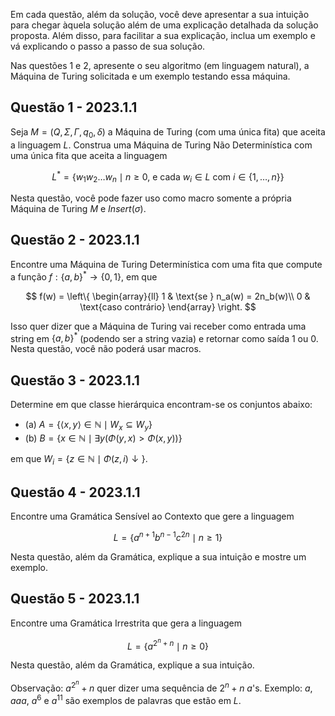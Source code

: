 Em cada questão, além da solução, você deve apresentar a sua intuição para chegar àquela solução além de uma explicação detalhada da solução proposta. Além disso, para facilitar a sua explicação, inclua um exemplo e vá explicando o passo a passo de sua solução.

Nas questões 1 e 2, apresente o seu algoritmo (em linguagem natural), a Máquina de Turing solicitada e um exemplo testando essa máquina.

## Questão 1 - 2023.1.1

Seja $M = (Q, \Sigma, \Gamma, q_0, \delta)$ a Máquina de Turing (com uma única fita) que aceita a linguagem $L$. Construa uma Máquina de Turing Não Determinística com uma única fita que aceita a linguagem

$$L^* = \{w_1 w_2 \ldots w_n \mid n \ge 0 \text{, e cada } w_i \in L \text{ com } i \in \{1,\ldots,n\}\}$$

Nesta questão, você pode fazer uso como macro somente a própria Máquina de Turing $M$ e $Insert(\sigma)$.

## Questão 2 - 2023.1.1

Encontre uma Máquina de Turing Determinística com uma fita que compute a função $f : \{a,b\}^* \rightarrow \{0, 1\}$, em que

$$
f(w) =
\left\{
\begin{array}{ll}
1 & \text{se } n_a(w) = 2n_b(w)\\
0 & \text{caso contrário}
\end{array}
\right.
$$

Isso quer dizer que a Máquina de Turing vai receber como entrada uma string em $\{a, b\}^*$ (podendo ser a string vazia) e retornar como saída 1 ou 0. Nesta questão, você não poderá usar macros.

## Questão 3 - 2023.1.1

Determine em que classe hierárquica encontram-se os conjuntos abaixo:

- (a) $A = \{\left<x, y\right> \in \mathbb{N} \mid W_x \subseteq W_y\}$
- (b) $B = \{x \in \mathbb{N} \mid \exists y (\Phi(y,x) > \Phi(x, y))\}$

em que $W_i = \{z \in \mathbb{N} \mid \Phi(z, i)\downarrow\}$.

## Questão 4 - 2023.1.1

Encontre uma Gramática Sensível ao Contexto que gere a linguagem

$$L = \{a^{n+1} b^{n-1} c^{2n} \mid n \ge 1\}$$

Nesta questão, além da Gramática, explique a sua intuição e mostre um exemplo.

## Questão 5 - 2023.1.1

Encontre uma Gramática Irrestrita que gera a linguagem

$$L = \{a^{2^n + n} \mid n \ge 0\}$$

Nesta questão, além da Gramática, explique a sua intuição.

Observação: $a^{2^n} + n$ quer dizer uma sequência de $2^n + n$ $a$'s. Exemplo: $a$, $aaa$, $a^6$ e $a^{11}$ são exemplos de palavras que estão em $L$.
